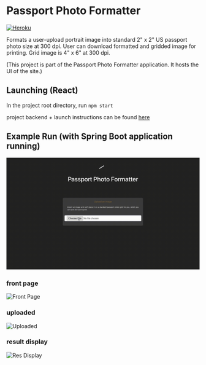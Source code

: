 # Passport Photo Formatter 
[![Heroku](https://www.herokucdn.com/deploy/button.svg)](https://formatter-passport.herokuapp.com/)

Formats a user-upload portrait image into standard 2" x 2" US passport photo size at 300 dpi. User can download formatted and gridded image for printing. Grid image is 4" x 6" at 300 dpi. 

(This project is part of the Passport Photo Formatter application. It hosts the UI of the site.)

## Launching (React)

In the project root directory, run `npm start`

project backend + launch instructions can be found [here](https://github.com/sophieqguan/passport-photo-formatter-Java)

## Example Run (with Spring Boot application running) 
![Demo](./example/Demo.gif)

### front page
![Front Page](https://raw.githubusercontent.com/sophieqguan/passport-photo-formatter-React/main/example/front_page.png)

### uploaded
![Uploaded](https://raw.githubusercontent.com/sophieqguan/passport-photo-formatter-React/main/example/uploaded.png)

### result display
![Res Display](https://raw.githubusercontent.com/sophieqguan/passport-photo-formatter-React/main/example/result_display.png)



